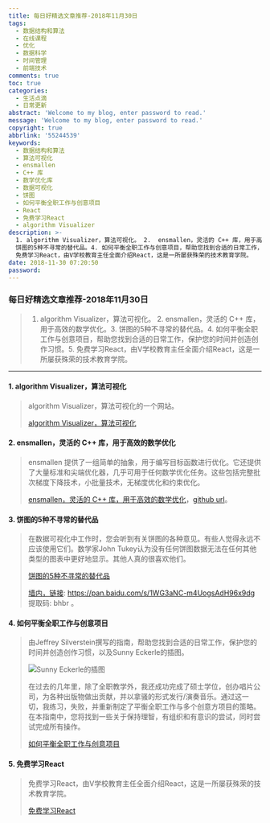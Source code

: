 ```yaml
---
title: 每日好精选文章推荐-2018年11月30日
tags:
  - 数据结构和算法
  - 在线课程
  - 优化
  - 数据科学
  - 时间管理
  - 前端技术
comments: true
toc: true
categories:
  - 生活点滴
  - 日常更新
abstract: 'Welcome to my blog, enter password to read.'
message: 'Welcome to my blog, enter password to read.'
copyright: true
abbrlink: '55244539'
keywords:
  - 数据结构和算法
  - 算法可视化
  - ensmallen
  - C++ 库
  - 数学优化库
  - 数据可视化
  - 饼图
  - 如何平衡全职工作与创意项目
  - React
  - 免费学习React
  - algorithm Visualizer
description: >-
  1. algorithm Visualizer，算法可视化。 2.  ensmallen，灵活的 C++ 库，用于高效的数学优化。3.
  饼图的5种不寻常的替代品。4. 如何平衡全职工作与创意项目，帮助您找到合适的日常工作，保护您的时间并创造创作习惯。5.
  免费学习React，由V学校教育主任全面介绍React，这是一所屡获​​殊荣的技术教育学院。
date: 2018-11-30 07:20:50
password:
---
```

<script type="text/javascript" src="/js/src/bai.js"></script>

### 每日好精选文章推荐-2018年11月30日
>  1. algorithm Visualizer，算法可视化。 2.  ensmallen，灵活的 C++ 库，用于高效的数学优化。3. 饼图的5种不寻常的替代品。4. 如何平衡全职工作与创意项目，帮助您找到合适的日常工作，保护您的时间并创造创作习惯。5. 免费学习React，由V学校教育主任全面介绍React，这是一所屡获​​殊荣的技术教育学院。

---
#### 1. algorithm Visualizer，算法可视化
> algorithm Visualizer，算法可视化的一个网站。
>
> [algorithm Visualizer，算法可视化](http://algorithm-visualizer.org/#path=backtracking/knight's_tour/basic)

#### 2. ensmallen，灵活的 C++ 库，用于高效的数学优化
> ensmallen 提供了一组简单的抽象，用于编写目标函数进行优化。它还提供了大量标准和尖端优化器，几乎可用于任何数学优化任务。这些包括完整批次梯度下降技术，小批量技术，无梯度优化和约束优化。
>
> [ensmallen，灵活的 C++ 库，用于高效的数学优化](http://ensmallen.org/)，[github url](https://github.com/mlpack/ensmallen)。

#### 3. 饼图的5种不寻常的替代品
> 在数据可视化中工作时，您会听到有关饼图的各种意见。有些人觉得永远不应该使用它们。数学家John Tukey认为没有任何饼图数据无法在任何其他类型的图表中更好地显示。其他人真的很喜欢他们。
>
> [饼图的5种不寻常的替代品](https://docs.python.org/3/tutorial/index.html)
>
> [墙内，链接](https://pan.baidu.com/s/1WG3aNC-m4UogsAdH96x9dg): https://pan.baidu.com/s/1WG3aNC-m4UogsAdH96x9dg 提取码: bhbr 。

#### 4. 如何平衡全职工作与创意项目
> 由Jeffrey Silverstein撰写的指南，帮助您找到合适的日常工作，保护您的时间并创造创作习惯，以及Sunny Eckerle的插图。
>
> ![Sunny Eckerle的插图](https://i.imgur.com/en9q0fs.png)
>
> 在过去的几年里，除了全职教学外，我还成功完成了硕士学位，创办唱片公司，为各种出版物做出贡献，并以拿骚的形式发行/演奏音乐。通过这一切，我练习，失败，并重新制定了平衡全职工作与多个创意方项目的策略。在本指南中，您将找到一些关于保持理智，有组织和有意识的尝试，同时尝试完成所有操作。
>
> [如何平衡全职工作与创意项目](https://thecreativeindependent.com/guides/how-to-balance-full-time-work-with-creative-projects/)

#### 5. 免费学习React
> 免费学习React，由V学校教育主任全面介绍React，这是一所屡获​​殊荣的技术教育学院。
>
> [免费学习React](https://scrimba.com/g/glearnreact)
